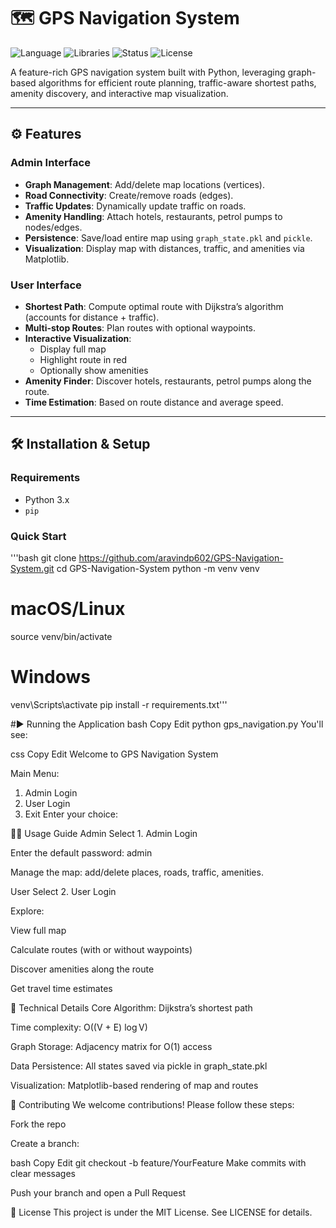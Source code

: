 # 🗺️ GPS Navigation System

![Language](https://img.shields.io/badge/Language-Python-blue.svg)
![Libraries](https://img.shields.io/badge/Libraries-NetworkX%20%7C%20Matplotlib-orange.svg)
![Status](https://img.shields.io/badge/Status-Maintained-green.svg)
![License](https://img.shields.io/badge/License-MIT-brightgreen.svg)

A feature-rich GPS navigation system built with Python, leveraging graph-based algorithms for efficient route planning, traffic-aware shortest paths, amenity discovery, and interactive map visualization.

---

## ⚙️ Features

### Admin Interface
- **Graph Management**: Add/delete map locations (vertices).
- **Road Connectivity**: Create/remove roads (edges).
- **Traffic Updates**: Dynamically update traffic on roads.
- **Amenity Handling**: Attach hotels, restaurants, petrol pumps to nodes/edges.
- **Persistence**: Save/load entire map using `graph_state.pkl` and `pickle`.
- **Visualization**: Display map with distances, traffic, and amenities via Matplotlib.

### User Interface
- **Shortest Path**: Compute optimal route with Dijkstra’s algorithm (accounts for distance + traffic).
- **Multi-stop Routes**: Plan routes with optional waypoints.
- **Interactive Visualization**:  
  - Display full map  
  - Highlight route in red  
  - Optionally show amenities
- **Amenity Finder**: Discover hotels, restaurants, petrol pumps along the route.
- **Time Estimation**: Based on route distance and average speed.

---

## 🛠️ Installation & Setup

### Requirements
- Python 3.x
- `pip`

### Quick Start
'''bash
git clone https://github.com/aravindp602/GPS-Navigation-System.git
cd GPS-Navigation-System
python -m venv venv
# macOS/Linux
source venv/bin/activate
# Windows
venv\Scripts\activate
pip install -r requirements.txt'''

#▶️ Running the Application
bash
Copy
Edit
python gps_navigation.py
You'll see:

css
Copy
Edit
Welcome to GPS Navigation System

Main Menu:
1. Admin Login
2. User Login
3. Exit
Enter your choice:


👨‍💻 Usage Guide
Admin
Select 1. Admin Login

Enter the default password: admin

Manage the map: add/delete places, roads, traffic, amenities.

User
Select 2. User Login

Explore:

View full map

Calculate routes (with or without waypoints)

Discover amenities along the route

Get travel time estimates

🔬 Technical Details
Core Algorithm: Dijkstra’s shortest path

Time complexity: O((V + E) log V)

Graph Storage: Adjacency matrix for O(1) access

Data Persistence: All states saved via pickle in graph_state.pkl

Visualization: Matplotlib-based rendering of map and routes

🤝 Contributing
We welcome contributions! Please follow these steps:

Fork the repo

Create a branch:

bash
Copy
Edit
git checkout -b feature/YourFeature
Make commits with clear messages

Push your branch and open a Pull Request

📜 License
This project is under the MIT License. See LICENSE for details.
